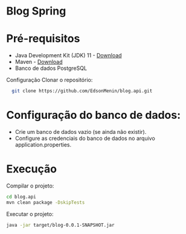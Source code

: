 # Blog Spring

# Pré-requisitos

- Java Development Kit (JDK) 11 - [Download][1]
- Maven - [Download][2]
- Banco de dados PostgreSQL

[1]: https://www.oracle.com/java/technologies/downloads/#java11
[2]: https://maven.apache.org/download.cgi

Configuração
Clonar o repositório:

```bash
  git clone https://github.com/EdsonMenin/blog.api.git
```

# Configuração do banco de dados:

- Crie um banco de dados vazio (se ainda não existir).
- Configure as credenciais do banco de dados no arquivo application.properties.

# Execução
Compilar o projeto:

```bash
cd blog.api
mvn clean package -DskipTests
```

Executar o projeto:

```bash
java -jar target/blog-0.0.1-SNAPSHOT.jar
```